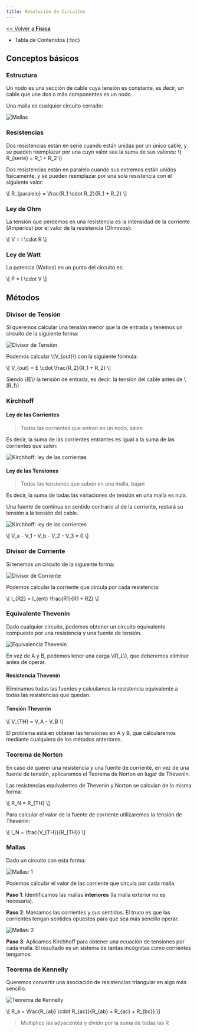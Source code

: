 ```yaml
---
title: Resolución de Circuitos
---
```


[&lt;&lt; Volver a **Física**](../ffi.md)

* Tabla de Contenidos
{:toc}

## Conceptos básicos

### Estructura

Un nodo es una sección de cable cuya tensión es constante, es decir, un cable que une dos o más componentes es un nodo.

Una malla es cualquier circuito cerrado:

![Mallas](/uploads/informatica/2/ffi/mallas.png)

### Resistencias

Dos resistencias están en serie cuando están unidas por un único cable, y se pueden reemplazar por una cuyo valor sea la suma de sus valores: \\( R_{serie} = R_1 + R_2 \\)

Dos resistencias están en paralelo cuando sus extremos están unidos físicamente, y se pueden reemplazar por una sola resistencia con el siguiente valor:

\\[ R_{paralelo} = \frac{R_1 \cdot R_2}{R_1 + R_2} \\]

### Ley de Ohm

La tensión que perdemos en una resistencia es la intensidad de la corriente (Amperios) por el valor de la resistencia (Ohmnios):

\\[ V = I \cdot R \\]

### Ley de Watt

La potencia (Watios) en un punto del circuito es:

\\[ P = I \cdot V \\]

## Métodos

### Divisor de Tensión

Si queremos calcular una tensión menor que la de entrada y tenemos un circuito de la siguiente forma:

![Divisor de Tensión](/uploads/informatica/2/ffi/divisor-tension.png)

Podemos calcular \\(V_{out}\\) con la siguiente fórmula:

\\[ V_{out} = E \cdot \frac{R_2}{R_1 + R_2} \\]

Siendo \\(E\\) la tensión de entrada, es decir: la tensión del cable antes de \\(R_1\\)

### Kirchhoff

#### Ley de las Corrientes

> Todas las corrientes que entran en un nodo, salen

Es decir, la suma de las corrientes entrantes es igual a la suma de las corrientes que salen:

![Kirchhoff: ley de las corrientes](/uploads/informatica/2/ffi/kirchhoff-corrientes.png)

#### Ley de las Tensiones

> Todas las tensiones que suben en una malla, bajan

Es decir, la suma de todas las variaciones de tensión en una malla es nula.

Una fuente de contínua en sentido contrario al de la corriente, restará su tensión a la tensión del cable.

![Kirchhoff: ley de las corrientes](/uploads/informatica/2/ffi/kirchhoff-tensiones.png)

\\[ V_a - V_1 - V_b - V_2 - V_3 = 0 \\]

### Divisor de Corriente

Si tenemos un circuito de la siguiente forma:

![Divisor de Corriente](/uploads/informatica/2/ffi/divisor-corriente.png)

Podemos calcular la corriente que circula por cada resistencia:

\\[ I_{R2} = I_{ent} \frac{R1}{R1 + R2} \\]

### Equivalente Thevenin

Dado cualquier circuito, podemos obtener un circuito equivalente compuesto por una resistencia y una fuente de tensión.

![Equivalencia Thevenin](/uploads/informatica/2/ffi/thevenin.png)

En vez de A y B, podemos tener una carga \\(R_L\\), que deberemos eliminar antes de operar.

#### Resistencia Thevenin

Eliminamos todas las fuentes y calculamos la resistencia equivalente a todas las resistencias que quedan.

#### Tensión Thevenin

\\[ V_{TH} = V_A - V_B \\]

El problema está en obtener las tensiones en A y B, que calcularemos mediante cualquiera de los métodos anteriores.

### Teorema de Norton

En caso de querer una resistencia y una fuente de corriente, en vez de una fuente de tensión, aplicaremos el Teorema de Norton en lugar de Thevenin.

Las resistencias equivalentes de Thevenin y Norton se calculan de la misma forma:

\\[ R_N = R_{TH} \\]

Para calcular el valor de la fuente de corriente utilizaremos la tensión de Thevenin:

\\[ I_N = \frac{V_{TH}}{R_{TH}} \\]

### Mallas

Dado un circuito con esta forma:

![Mallas: 1](/uploads/informatica/2/ffi/malla-1.png)

Podemos calcular el valor de las corriente que circula por cada malla.

**Paso 1**: Identificamos las mallas **interiores** (la malla exterior no es necesaria).

**Paso 2**: Marcamos las corrientes y sus sentidos. El truco es que las corrientes tengan sentidos opuestos para que sea más sencillo operar.

![Mallas: 2](/uploads/informatica/2/ffi/malla-2.png)

**Paso 3**: Aplicamos Kirchhoff para obtener una ecuación de tensiones por cada malla. El resultado es un sistema de tantas incógnitas como corrientes tengamos.

### Teorema de Kennelly

Queremos convertir una asociación de resistencias triangular en algo más sencillo.

![Teorema de Kennelly](/uploads/informatica/2/ffi/kennelly.png)

\\[ R_a = \frac{R_{ab} \cdot R_{ac}}{R_{ab} + R_{ac} + R_{bc}} \\]

> Multiplico las adyacentes y divido por la suma de todas las R
